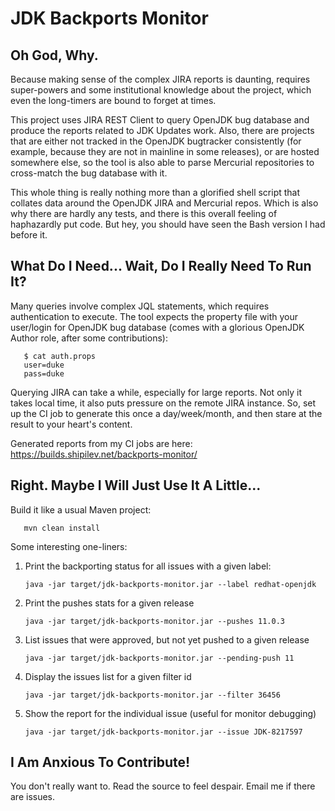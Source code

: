 # JDK Backports Monitor

## Oh God, Why.

Because making sense of the complex JIRA reports is daunting, requires super-powers
and some institutional knowledge about the project, which even the long-timers are bound
to forget at times.

This project uses JIRA REST Client to query OpenJDK bug database and produce the reports 
related to JDK Updates work. Also, there are projects that are either not tracked in the
OpenJDK bugtracker consistently (for example, because they are not in mainline in some
releases), or are hosted somewhere else, so the tool is also able to parse Mercurial
repositories to cross-match the bug database with it.
 
This whole thing is really nothing more than a glorified shell script that 
collates data around the OpenJDK JIRA and Mercurial repos. Which is also why there are
hardly any tests, and there is this overall feeling of haphazardly put code. But hey,
you should have seen the Bash version I had before it.

## What Do I Need... Wait, Do I Really Need To Run It?

Many queries involve complex JQL statements, which requires authentication to execute. 
The tool expects the property file with your user/login for OpenJDK bug database
(comes with a glorious OpenJDK Author role, after some contributions):

       $ cat auth.props
       user=duke
       pass=duke

Querying JIRA can take a while, especially for large reports. Not only it takes local time,
it also puts pressure on the remote JIRA instance. So, set up the CI job to generate this
once a day/week/month, and then stare at the result to your heart's content.

Generated reports from my CI jobs are here:
  https://builds.shipilev.net/backports-monitor/

## Right. Maybe I Will Just Use It A Little...

Build it like a usual Maven project:

       mvn clean install

Some interesting one-liners:

1) Print the backporting status for all issues with a given label: 

       java -jar target/jdk-backports-monitor.jar --label redhat-openjdk
       
2) Print the pushes stats for a given release

       java -jar target/jdk-backports-monitor.jar --pushes 11.0.3
       
3) List issues that were approved, but not yet pushed to a given release

       java -jar target/jdk-backports-monitor.jar --pending-push 11
 
4) Display the issues list for a given filter id
       
       java -jar target/jdk-backports-monitor.jar --filter 36456
       
5) Show the report for the individual issue (useful for monitor debugging)

       java -jar target/jdk-backports-monitor.jar --issue JDK-8217597

## I Am Anxious To Contribute!

You don't really want to. Read the source to feel despair. Email me if there are issues.
